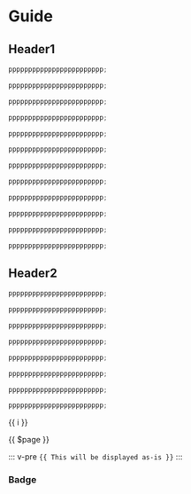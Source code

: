 # Guide

## Header1

```js
pppppppppppppppppppppppp;
```

```js
pppppppppppppppppppppppp;
```

```js
pppppppppppppppppppppppp;
```

```js
pppppppppppppppppppppppp;
```

```js
pppppppppppppppppppppppp;
```

```js
pppppppppppppppppppppppp;
```

```js
pppppppppppppppppppppppp;
```

```js
pppppppppppppppppppppppp;
```

```js
pppppppppppppppppppppppp;
```

```js
pppppppppppppppppppppppp;
```

```js
pppppppppppppppppppppppp;
```

```js
pppppppppppppppppppppppp;
```

## Header2

```js
pppppppppppppppppppppppp;
```

```js
pppppppppppppppppppppppp;
```

```js
pppppppppppppppppppppppp;
```

```js
pppppppppppppppppppppppp;
```

```js
pppppppppppppppppppppppp;
```

```js
pppppppppppppppppppppppp;
```

```js
pppppppppppppppppppppppp;
```

```js
pppppppppppppppppppppppp;
```

<span v-for="i in 3">{{ i }} </span>

{{ $page }}

::: v-pre
`{{ This will be displayed as-is }}`
:::

<demo1 />

### Badge <Badge text="beta" type="warning"/> <Badge text="默认主题"/>
